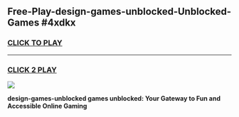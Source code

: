 
## Free-Play-design-games-unblocked-Unblocked-Games #4xdkx
<h3>
<a href="https://news.freeplayer.one?title=design-games-unblocked&ref=8M">CLICK TO PLAY</a></h3>
<hr>

<h3>
<a href="https://news.freeplayer.one?title=design-games-unblocked&ref=8M">CLICK 2 PLAY</a>
  
</h3>

<a href="https://news.freeplayer.one?title=design-games-unblocked&ref=8M"><img src="https://clearcache.store/games.png"></a>


**design-games-unblocked games unblocked: Your Gateway to Fun and Accessible Online Gaming**
